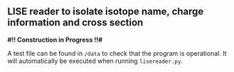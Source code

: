 ## LISE reader to isolate isotope name, charge information and cross section

**#!! Construction in Progress !!#**

A test file can be found in `/data` to check that the program is operational. It will automatically be executed when running `lisereader.py`.